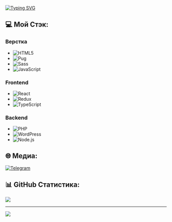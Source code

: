[![Typing SVG](https://readme-typing-svg.demolab.com?font=Fira+Code&weight=600&size=40&duration=6000&pause=2000&color=FFFFFF&center=true&vCenter=true&width=600&height=100&lines=%3Closenkov.dev+%2F%3E)](https://losenkov.dev/)

## 💻 Мой Стэк:

### Верстка
- ![HTML5](https://img.shields.io/badge/HTML5-E34F26.svg?style=flat&logo=HTML5&logoColor=white)
- ![Pug](https://img.shields.io/badge/Pug-A86454.svg?style=flat&logo=Pug&logoColor=white)
- ![Sass](https://img.shields.io/badge/Sass-CC6699.svg?style=flat&logo=Sass&logoColor=white)
- ![JavaScript](https://img.shields.io/badge/JavaScript-F7DF1E.svg?style=flat&logo=JavaScript&logoColor=black)

### Frontend
- ![React](https://img.shields.io/badge/React-61DAFB.svg?style=flat&logo=React&logoColor=black)
- ![Redux](https://img.shields.io/badge/Redux-764ABC.svg?style=flat&logo=Redux&logoColor=white)
- ![TypeScript](https://img.shields.io/badge/TypeScript-3178C6.svg?style=flat&logo=TypeScript&logoColor=white)

### Backend
- ![PHP](https://img.shields.io/badge/PHP-777BB4.svg?style=flat&logo=PHP&logoColor=white)
- ![WordPress](https://img.shields.io/badge/WordPress-21759B.svg?style=flat&logo=WordPress&logoColor=white)
- ![Node.js](https://img.shields.io/badge/Node.js-339933.svg?style=flat&logo=nodedotjs&logoColor=white)

## 🌐 Медиа:

[![Telegram](https://img.shields.io/badge/Telegram-%2326A5E4.svg?logo=Telegram&logoColor=white)](https://t.me/losenkov_dev)

## 📊 GitHub Статистика:

![](https://github-readme-streak-stats.herokuapp.com/?user=losenkov-9ev&theme=gotham&hide_border=false)<br/>

---

[![](https://visitcount.itsvg.in/api?id=losenkov-9ev&icon=5&color=8)](https://visitcount.itsvg.in)
